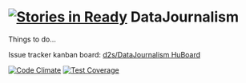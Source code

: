 [![Stories in Ready](https://badge.waffle.io/d2s/DataJournalism.png?label=ready&title=Ready)](https://waffle.io/d2s/DataJournalism)
DataJournalism
==============

Things to do…

Issue tracker kanban board:
[d2s/DataJournalism HuBoard](https://huboard.com/d2s/DataJournalism/)




[![Code Climate](https://codeclimate.com/github/d2s/DataJournalism/badges/gpa.svg)](https://codeclimate.com/github/d2s/DataJournalism)
[![Test Coverage](https://codeclimate.com/github/d2s/DataJournalism/badges/coverage.svg)](https://codeclimate.com/github/d2s/DataJournalism)
